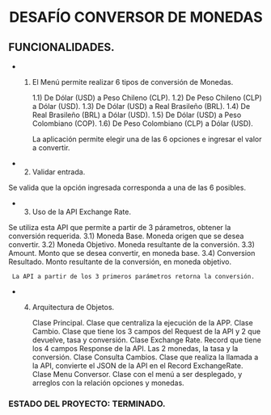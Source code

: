 <h1 align="center"> DESAFÍO CONVERSOR DE MONEDAS </h1>
<h2>FUNCIONALIDADES. </h2>


- 1) El Menú permite realizar 6 tipos de conversión de Monedas.

     1.1) De Dólar (USD) a Peso Chileno (CLP).
     1.2) De Peso Chileno (CLP) a Dólar (USD).
     1.3) De Dólar (USD) a Real Brasileño (BRL).
     1.4) De Real Brasileño (BRL) a Dólar (USD).
     1.5) De Dólar (USD) a Peso Colombiano (COP).
     1.6) De Peso Colombiano (CLP) a Dólar (USD).

     La aplicación permite elegir una de las 6 opciones e ingresar el valor a convertir.

- 2) Validar entrada.

Se valida que la opción ingresada corresponda a una de las 6 posibles.

- 3) Uso de la API Exchange Rate.

Se utiliza esta API que permite a partir de 3 párametros, obtener la conversión requerida.
     3.1) Moneda Base.                  Moneda origen que se desea convertir.
     3.2) Moneda Objetivo.              Moneda resultante de la conversión.
     3.3) Amount.                       Monto que se desea convertir, en moneda base.
     3.4) Conversion Resultado.         Monto resultante de la conversión, en moneda objetivo.

     La API a partir de los 3 primeros parámetros retorna la conversión.

- 4) Arquitectura de Objetos.

     Clase Principal.                   Clase que centraliza la ejecución de la APP.
     Clase Cambio.                      Clase que tiene los 3 campos del Request de la API y 2 que devuelve, tasa y conversión.
     Clase Exchange Rate.               Record que tiene los 4 campos Response de la API. Las 2 monedas, la tasa y la conversión.
     Clase Consulta Cambios.            Clase que realiza la llamada a la API, convierte el JSON de la API en el Record ExchangeRate.
     Clase Menu Conversor.              Clase con el menú a ser desplegado, y arreglos con la relación opciones y monedas.

<h3>ESTADO DEL PROYECTO: TERMINADO. </h3>
